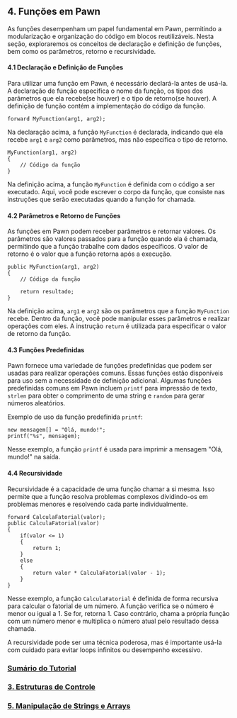 ## 4. Funções em Pawn

As funções desempenham um papel fundamental em Pawn, permitindo a modularização e organização do código em blocos reutilizáveis. Nesta seção, exploraremos os conceitos de declaração e definição de funções, bem como os parâmetros, retorno e recursividade.

#### 4.1 Declaração e Definição de Funções

Para utilizar uma função em Pawn, é necessário declará-la antes de usá-la. A declaração de função especifica o nome da função, os tipos dos parâmetros que ela recebe(se houver) e o tipo de retorno(se houver). A definição de função contém a implementação do código da função.

```pawn
forward MyFunction(arg1, arg2);
```

Na declaração acima, a função `MyFunction` é declarada, indicando que ela recebe `arg1` e `arg2` como parâmetros, mas não especifica o tipo de retorno.

```pawn
MyFunction(arg1, arg2)
{
	// Código da função
}
```

Na definição acima, a função `MyFunction` é definida com o código a ser executado. Aqui, você pode escrever o corpo da função, que consiste nas instruções que serão executadas quando a função for chamada.

#### 4.2 Parâmetros e Retorno de Funções

As funções em Pawn podem receber parâmetros e retornar valores. Os parâmetros são valores passados para a função quando ela é chamada, permitindo que a função trabalhe com dados específicos. O valor de retorno é o valor que a função retorna após a execução.

```pawn
public MyFunction(arg1, arg2)
{
	// Código da função
	
	return resultado;
}
```

Na definição acima, `arg1` e `arg2` são os parâmetros que a função `MyFunction` recebe. Dentro da função, você pode manipular esses parâmetros e realizar operações com eles. A instrução `return` é utilizada para especificar o valor de retorno da função.

#### 4.3 Funções Predefinidas

Pawn fornece uma variedade de funções predefinidas que podem ser usadas para realizar operações comuns. Essas funções estão disponíveis para uso sem a necessidade de definição adicional. Algumas funções predefinidas comuns em Pawn incluem `printf` para impressão de texto, `strlen` para obter o comprimento de uma string e `random` para gerar números aleatórios.

Exemplo de uso da função predefinida `printf`:

```pawn
new mensagem[] = "Olá, mundo!";
printf("%s", mensagem);
```

Nesse exemplo, a função `printf` é usada para imprimir a mensagem "Olá, mundo!" na saída.

#### 4.4 Recursividade

Recursividade é a capacidade de uma função chamar a si mesma. Isso permite que a função resolva problemas complexos dividindo-os em problemas menores e resolvendo cada parte individualmente.

```pawn
forward CalculaFatorial(valor);
public CalculaFatorial(valor)
{
	if(valor <= 1)
	{
		return 1;
	}
	else
	{
		return valor * CalculaFatorial(valor - 1);
	}
}
```

Nesse exemplo, a função `CalculaFatorial` é definida de forma recursiva para calcular o fatorial de um número. A função verifica se o número é menor ou igual a 1. Se for, retorna 1. Caso contrário, chama a própria função com um número menor e multiplica o número atual pelo resultado dessa chamada.

A recursividade pode ser uma técnica poderosa, mas é importante usá-la com cuidado para evitar loops infinitos ou desempenho excessivo.

### [Sumário do Tutorial](https://github.com/device-black/pawn-tutorial/)
### [3. Estruturas de Controle](https://github.com/Device-Black/Pawn-Tutorial/blob/DeviceBlack/Estruturas%20de%20Controle.md)
### [5. Manipulação de Strings e Arrays](https://github.com/Device-Black/Pawn-Tutorial/blob/DeviceBlack/Manipula%C3%A7%C3%A3o%20de%20Strings%20e%20Arrays.md)
